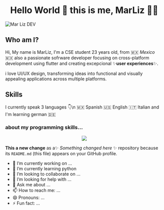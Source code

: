 <h1 align='center'>
  Hello World 👋 this is me, MarLiz 👩‍💻
</h1>

![Mar Liz DEV](https://github.com/user-attachments/assets/91e187bc-fa48-4098-a4c7-a5a9a86e898b)


## Who am I?

Hi, My name is MarLiz, I'm a CSE student 23 years old, from 🇲🇽 _Mexico_ 🇲🇽 also a passionate sofrware developer focusing on cross-platform development using flutter and creating excepcional ✨**user experiences**✨. 

i love UI/UX design, transforming ideas into functional and visually appealing applications across multiple platforms.

## Skills
I currently speak 3 languages 👇\n
🇲🇽 Spanish
🇺🇸 English
🇮🇹 Italian 
and I'm learning german 🇩🇪

### about my programming skills... 

<p align='center'>
  <img src="https://img.shields.io/badge/Flutter-02569B?style=for-the-badge&logo=flutter&logoColor=white" />
</p>

**This a new change** as a✨ _Something changed here_ ✨ repository because its `README.md` (this file) appears on your GitHub profile.

- 🔭 I’m currently working on ...
- 🌱 I’m currently learning python 
- 👯 I’m looking to collaborate on ...
- 🤔 I’m looking for help with ...
- 💬 Ask me about ...
- 📫 How to reach me: ...
- 😄 Pronouns: ...
- ⚡ Fun fact: ...
